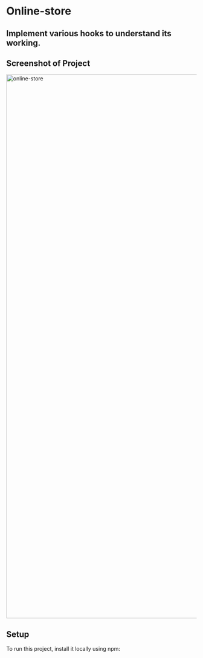 # Online-store

## Implement various hooks to understand its working.

## Screenshot of Project
<img width="1440" alt="online-store" src="https://github.com/sid2261/online-store/assets/84562460/18e0f87c-e0e7-410d-a4b3-cd1a39d0142a">




## Setup
To run this project, install it locally using npm:

